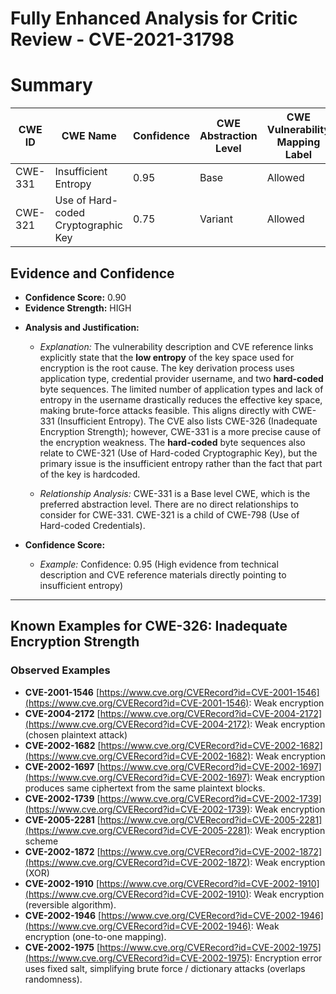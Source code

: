 # Fully Enhanced Analysis for Critic Review - CVE-2021-31798

# Summary
| CWE ID | CWE Name | Confidence | CWE Abstraction Level | CWE Vulnerability Mapping Label | CWE-Vulnerability Mapping Notes |
|---|---|---|---|---|---|
| CWE-331 | Insufficient Entropy | 0.95 | Base | Allowed | Primary CWE |
| CWE-321 | Use of Hard-coded Cryptographic Key | 0.75 | Variant | Allowed | Secondary Candidate |

## Evidence and Confidence

*   **Confidence Score:** 0.90
*   **Evidence Strength:** HIGH

- **Analysis and Justification:**  
  - *Explanation:* The vulnerability description and CVE reference links explicitly state that the **low entropy** of the key space used for encryption is the root cause. The key derivation process uses application type, credential provider username, and two **hard-coded** byte sequences. The limited number of application types and lack of entropy in the username drastically reduces the effective key space, making brute-force attacks feasible. This aligns directly with CWE-331 (Insufficient Entropy). The CVE also lists CWE-326 (Inadequate Encryption Strength); however, CWE-331 is a more precise cause of the encryption weakness. The **hard-coded** byte sequences also relate to CWE-321 (Use of Hard-coded Cryptographic Key), but the primary issue is the insufficient entropy rather than the fact that part of the key is hardcoded.
  
  - *Relationship Analysis:* CWE-331 is a Base level CWE, which is the preferred abstraction level. There are no direct relationships to consider for CWE-331. CWE-321 is a child of CWE-798 (Use of Hard-coded Credentials).

- **Confidence Score:**  
  - *Example:* Confidence: 0.95 (High evidence from technical description and CVE reference materials directly pointing to insufficient entropy)

---



## Known Examples for CWE-326: Inadequate Encryption Strength
### Observed Examples
- **CVE-2001-1546** [https://www.cve.org/CVERecord?id=CVE-2001-1546](https://www.cve.org/CVERecord?id=CVE-2001-1546): Weak encryption
- **CVE-2004-2172** [https://www.cve.org/CVERecord?id=CVE-2004-2172](https://www.cve.org/CVERecord?id=CVE-2004-2172): Weak encryption (chosen plaintext attack)
- **CVE-2002-1682** [https://www.cve.org/CVERecord?id=CVE-2002-1682](https://www.cve.org/CVERecord?id=CVE-2002-1682): Weak encryption
- **CVE-2002-1697** [https://www.cve.org/CVERecord?id=CVE-2002-1697](https://www.cve.org/CVERecord?id=CVE-2002-1697): Weak encryption produces same ciphertext from the same plaintext blocks.
- **CVE-2002-1739** [https://www.cve.org/CVERecord?id=CVE-2002-1739](https://www.cve.org/CVERecord?id=CVE-2002-1739): Weak encryption
- **CVE-2005-2281** [https://www.cve.org/CVERecord?id=CVE-2005-2281](https://www.cve.org/CVERecord?id=CVE-2005-2281): Weak encryption scheme
- **CVE-2002-1872** [https://www.cve.org/CVERecord?id=CVE-2002-1872](https://www.cve.org/CVERecord?id=CVE-2002-1872): Weak encryption (XOR)
- **CVE-2002-1910** [https://www.cve.org/CVERecord?id=CVE-2002-1910](https://www.cve.org/CVERecord?id=CVE-2002-1910): Weak encryption (reversible algorithm).
- **CVE-2002-1946** [https://www.cve.org/CVERecord?id=CVE-2002-1946](https://www.cve.org/CVERecord?id=CVE-2002-1946): Weak encryption (one-to-one mapping).
- **CVE-2002-1975** [https://www.cve.org/CVERecord?id=CVE-2002-1975](https://www.cve.org/CVERecord?id=CVE-2002-1975): Encryption error uses fixed salt, simplifying brute force / dictionary attacks (overlaps randomness).
